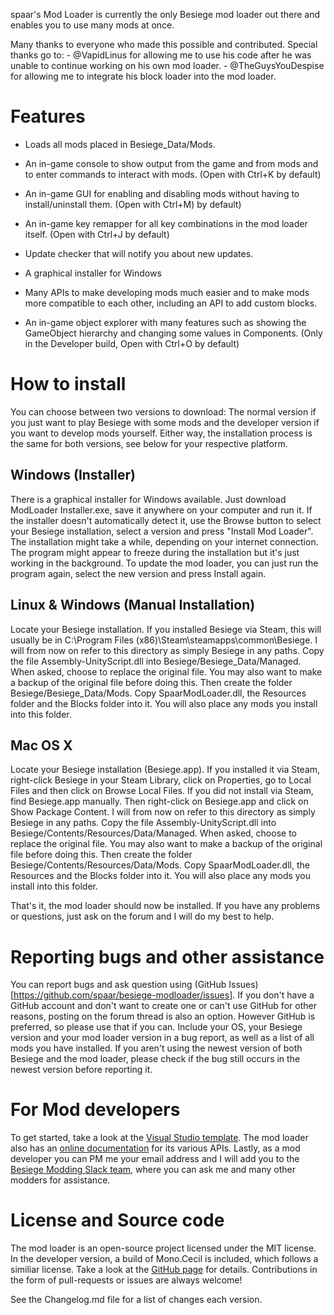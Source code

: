 spaar's Mod Loader is currently the only Besiege mod loader out there and enables you to use many mods at once.

Many thanks to everyone who made this possible and contributed.
Special thanks go to:
	- @VapidLinus for allowing me to use his code after he was unable to continue working on his own mod loader.
	- @TheGuysYouDespise for allowing me to integrate his block loader into the mod loader.

Features
===
- Loads all mods placed in Besiege_Data/Mods.
- An in-game console to show output from the game and from mods and to enter commands to interact with mods. (Open with Ctrl+K by default)
- An in-game GUI for enabling and disabling mods without having to install/uninstall them. (Open with Ctrl+M) by default)
- An in-game key remapper for all key combinations in the mod loader itself. (Open with Ctrl+J by default)
- Update checker that will notify you about new updates.
- A graphical installer for Windows

- Many APIs to make developing mods much easier and to make mods more compatible to each other, including an API to add custom blocks.
- An in-game object explorer with many features such as showing the GameObject hierarchy and changing some values in Components. (Only in the Developer build, Open with Ctrl+O by default)

How to install
===
You can choose between two versions to download: The normal version if you just want to play Besiege with some mods and the developer version if you want to develop mods yourself.
Either way, the installation process is the same for both versions, see below for your respective platform.

Windows (Installer)
---
There is a graphical installer for Windows available. Just download ModLoader Installer.exe, save it anywhere on your computer and run it.
If the installer doesn't automatically detect it, use the Browse button to select your Besiege installation, select a version and press "Install Mod Loader".
The installation might take a while, depending on your internet connection. The program might appear to freeze during the installation but it's just working in the background.
To update the mod loader, you can just run the program again, select the new version and press Install again.

Linux & Windows (Manual Installation)
---
Locate your Besiege installation. If you installed Besiege via Steam, this will usually be in C:\Program Files (x86)\Steam\steamapps\common\Besiege.
I will from now on refer to this directory as simply Besiege in any paths.
Copy the file Assembly-UnityScript.dll into Besiege/Besiege_Data/Managed.
When asked, choose to replace the original file. You may also want to make a backup of the original file before doing this.
Then create the folder Besiege/Besiege_Data/Mods. Copy SpaarModLoader.dll, the Resources folder and the Blocks folder into it. You will also place any mods you install into this folder.

Mac OS X
---
Locate your Besiege installation (Besiege.app).
If you installed it via Steam, right-click Besiege in your Steam Library, click on Properties, go to Local Files and then click on Browse Local Files.
If you did not install via Steam, find Besiege.app manually.
Then right-click on Besiege.app and click on Show Package Content. I will from now on refer to this directory as simply Besiege in any paths.
Copy the file Assembly-UnityScript.dll into Besiege/Contents/Resources/Data/Managed.
When asked, choose to replace the original file. You may also want to make a backup of the original file before doing this.
Then create the folder Besiege/Contents/Resources/Data/Mods. Copy SpaarModLoader.dll, the Resources and the Blocks folder into it. You will also place any mods you install into this folder.

That's it, the mod loader should now be installed. If you have any problems or questions, just ask on the forum and I will do my best to help.

Reporting bugs and other assistance
===
You can report bugs and ask question using (GitHub Issues)[https://github.com/spaar/besiege-modloader/issues]. If you don't have a GitHub account and don't want to create one or can't use GitHub for other reasons, posting on the forum thread is also an option. However GitHub is preferred, so please use that if you can.
Include your OS, your Besiege version and your mod loader version in a bug report, as well as a list of all mods you have installed. If you aren't using the newest version of both Besiege and the mod loader, please check if the bug still occurs in the newest version before reporting it.

For Mod developers
===
To get started, take a look at the [Visual Studio template](http://forum.spiderlinggames.co.uk/index.php?threads/new-visual-studio-template-spaar-s-mod-loader-1-x-x-mod-development.2027/).
The mod loader also has an [online documentation](http://spaar.github.io/besiege-modloader) for its various APIs.
Lastly, as a mod developer you can PM me your email address and I will add you to the [Besiege Modding Slack team](http://forum.spiderlinggames.co.uk/index.php?threads/slack-team.1148/),
where you can ask me and many other modders for assistance.

License and Source code
===
The mod loader is an open-source project licensed under the MIT license.
In the developer version, a build of Mono.Cecil is included, which follows a similiar license.
Take a look at the [GitHub page](https://github.com/spaar/besiege-modloader) for details. Contributions in the form of pull-requests or issues are always welcome!


See the Changelog.md file for a list of changes each version.
